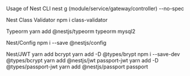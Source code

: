 Usage of Nest CLI
nest g (module/service/gateway/controller) --no-spec

Nest Class Validator
npm i class-validator

Typeorm
yarn add @nestjs/typeorm typeorm mysql2

Nest/Config
npm i --save @nestjs/config

Nest/JWT
yarn add bcrypt
yarn add -D @types/brypt
npm i --save-dev @types/bcrypt
yarn add @nestjs/jwt passport-jwt
yarn add -D @types/passport-jwt
yarn add @nestjs/passport passport